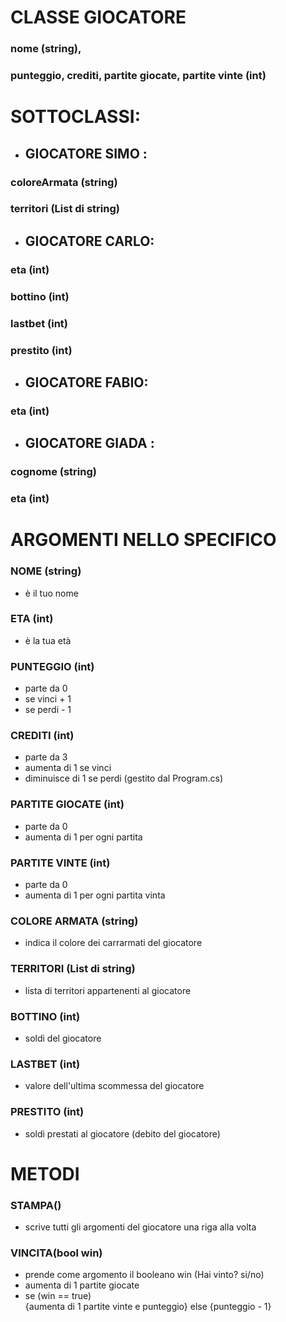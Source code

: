 # CLASSE GIOCATORE
### nome (string),  
### punteggio, crediti, partite giocate, partite vinte (int)

# SOTTOCLASSI:

- ## GIOCATORE SIMO :

### coloreArmata (string)
### territori (List di string)

- ## GIOCATORE CARLO:

### eta (int)
### bottino (int)
### lastbet (int)
### prestito (int)

- ## GIOCATORE FABIO:

### eta (int)


- ## GIOCATORE GIADA :

### cognome (string)

### eta (int)

# ARGOMENTI NELLO SPECIFICO

### NOME (string)

- è il tuo nome

### ETA (int)

- è la tua età

### PUNTEGGIO (int)

- parte da 0
- se vinci + 1 
- se perdi - 1

### CREDITI (int)

- parte da 3
- aumenta di 1 se vinci
- diminuisce di 1 se perdi (gestito dal Program.cs) 

### PARTITE GIOCATE (int)

- parte da 0
- aumenta di 1 per ogni partita

### PARTITE VINTE (int)

- parte da 0
- aumenta di 1 per ogni partita vinta

### COLORE ARMATA (string)

- indica il colore dei carrarmati del giocatore

### TERRITORI (List di string)

- lista di territori appartenenti al giocatore

### BOTTINO (int)

- soldi del giocatore

### LASTBET (int)

- valore dell'ultima scommessa del giocatore

### PRESTITO (int)

- soldi prestati al giocatore (debito del giocatore)


# METODI 

### STAMPA()

- scrive tutti gli argomenti del giocatore una riga alla volta

### VINCITA(bool win)

- prende come argomento il booleano win (Hai vinto? si/no)
- aumenta di 1 partite giocate 
- se (win == true) <br/>
  {aumenta di 1 partite vinte e punteggio}
  else 
  {punteggio - 1}


